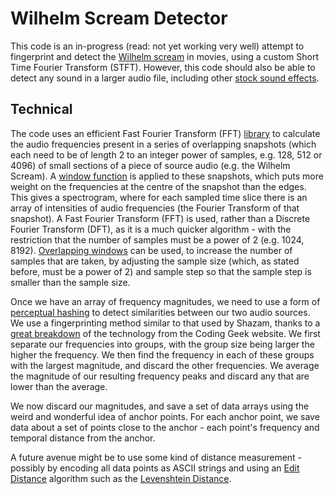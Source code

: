 # Wilhelm Scream Detector

This code is an in-progress (read: not yet working very well) attempt to fingerprint and detect the [Wilhelm scream](https://intelligentsoundengineering.wordpress.com/2017/04/19/322/) in movies, using a custom Short Time Fourier Transform (STFT). However, this code should also be able to detect any sound in a larger audio file, including other [stock sound effects](https://tvtropes.org/pmwiki/pmwiki.php/Main/StockSoundEffects).

## Technical

The code uses an efficient Fast Fourier Transform (FFT) [library](https://www.npmjs.com/package/fourier-transform) to calculate the audio frequencies present in a series of overlapping snapshots (which each need to be of length 2 to an integer power of samples, e.g. 128, 512 or 4096) of small sections of a piece of source audio (e.g. the Wilhelm Scream). A [window function](https://www.npmjs.com/package/window-function) is applied to these snapshots, which puts more weight on the frequencies at the centre of the snapshot than the edges. This gives a spectrogram, where for each sampled time slice there is an array of intensities of audio frequencies (the Fourier Transform of that snapshot). A Fast Fourier Transform (FFT) is used, rather than a Discrete Fourier Transform (DFT), as it is a much quicker algorithm - with the restriction that the number of samples must be a power of 2 (e.g. 1024, 8192). [Overlapping windows](http://blog.phash.org/posts/audioscout) can be used, to increase the number of samples that are taken, by adjusting the sample size (which, as stated before, must be a power of 2) and sample step so that the sample step is smaller than the sample size.

Once we have an array of frequency magnitudes, we need to use a form of [perceptual hashing](https://en.wikipedia.org/wiki/Perceptual_hashing) to detect similarities between our two audio sources. We use a fingerprinting method similar to that used by Shazam, thanks to a [great breakdown](http://coding-geek.com/how-shazam-works/) of the technology from the Coding Geek website. We first separate our frequencies into groups, with the group size being larger the higher the frequency. We then find the frequency in each of these groups with the largest magnitude, and discard the other frequencies. We average the magnitude of our resulting frequency peaks and discard any that are lower than the average.

We now discard our magnitudes, and save a set of data arrays using the weird and wonderful idea of anchor points. For each anchor point, we save data about a set of points close to the anchor - each point's frequency and temporal distance from the anchor.

A future avenue might be to use some kind of distance measurement - possibly by encoding all data points as ASCII strings and using an [Edit Distance](https://en.wikipedia.org/wiki/Edit_distance) algorithm such as the [Levenshtein Distance](https://www.npmjs.com/package/levenshtein).
